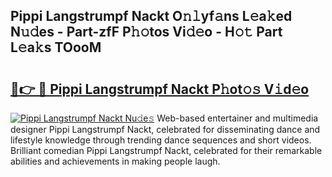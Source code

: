 ## Pippi Langstrumpf Nackt O𝚗𝚕yf𝚊ns L𝚎a𝚔ed N𝚞𝚍es - Part-zfF P𝚑𝚘tos Vi𝚍𝚎o - H𝚘𝚝 Part L𝚎a𝚔s TOooM

# <h2><a href="http://kf1bha.oniu.top/?m=Pippi+Langstrumpf+Nackt">🔗👉 🔴 Pippi Langstrumpf Nackt P𝚑ot𝚘𝚜 V𝚒d𝚎o</a></h2>

[![Pippi Langstrumpf Nackt Nu𝚍e𝚜](https://i.imgur.com/0qMVB7G.gif)](http://kf1bha.oniu.top/?m=Pippi+Langstrumpf+Nackt)
Web-based entertainer and multimedia designer Pippi Langstrumpf Nackt, celebrated for disseminating dance and lifestyle knowledge through trending dance sequences and short videos. Brilliant comedian Pippi Langstrumpf Nackt, celebrated for their remarkable abilities and achievements in making people laugh.  

